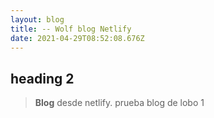 ```yaml
---
layout: blog
title: -- Wolf blog Netlify
date: 2021-04-29T08:52:08.676Z
---
```

## **heading 2**

> **Blog** desde netlify. prueba blog de lobo 1